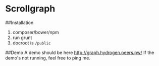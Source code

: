 # Scrollgraph

##Installation
 1. composer/bower/npm
 2. run grunt
 3. docroot is `/public`
 
##Demo
A demo should be here http://graph.hydrogen.peers.pw/
If the demo's not running, feel free to ping me.

